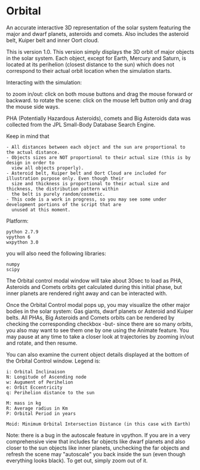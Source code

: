 # Orbital
An accurate interactive 3D representation of the solar system featuring the major and dwarf planets, asteroids and comets. Also includes the asteroid belt, Kuiper belt and inner Oort cloud.

This is version 1.0. This version simply displays the 3D orbit of major objects in the solar system. Each object, 
except for Earth, Mercury and Saturn, is located at its perihelion (closest distance to the sun) which does not correspond 
to their actual orbit location when the simulation starts. 

Interacting with the simulation:

to zoom in/out: click on both mouse buttons and drag the mouse forward or backward.
to rotate the scene: click on the mouse left button only and drag the mouse side ways.

PHA (Potentially Hazardous Asteroids), comets and Big Asteroids data was collected from the JPL Small-Body Database 
Search Engine.

Keep in mind that

	- All distances between each object and the sun are proportional to the actual distance.
	- Objects sizes are NOT proportional to their actual size (this is by design in order to 
	  view all objects properly).
	- Asteroid belt, Kuiper belt and Oort Cloud are included for illustration purpose only. Even though their 
	  size and thickness is proportional to their actual size and thickness, the distribution pattern within 
	  the belt is purely random/cosmetic.
	- This code is a work in progress, so you may see some under development portions of the script that are 
	  unused at this moment.

Platform:

	python 2.7.9
	vpython 6
	wxpython 3.0

you will also need the following libraries:

	numpy
	scipy

The Orbital control modal window will take about 30sec to load as PHA, Asteroids and Comets orbits get calculated 
during this initial phase, but inner planets are rendered right away and can be interacted with.

Once the Orbital Control modal pops up, you may visualize the other major bodies in the solar system: Gas giants, 
dwarf planets or Asteroid and Kuiper belts. All PHAs, Big Asteroids and Comets orbits can be rendered by checking the 
corresponding checkbox -but- since there are so many orbits, you also may want to see them one by one using the Animate 
feature. You may pause at any time to take a closer look at trajectories by zooming in/out and rotate, and then resume.

You can also examine the current object details displayed at the bottom of the Orbital Control window. 
Legend is:

	i: Orbital Inclinaison
	N: Longitude of Ascending node
	w: Augument of Perihelion
	e: Orbit Eccentricity
	q: Perihelion distance to the sun

	M: mass in kg
	R: Average radius in Km
	P: Orbital Period in years

	Moid: Minimum Orbital Intersection Distance (in this case with Earth)

Note: there is a bug in the autoscale feature in vpython. If you are in a very comprehensive view that includes far objects like
dwarf planets and also closer to the sun objects like inner planets, unchecking the far objects and refresh the scene may "autoscale" you back inside the sun (even though everything looks black). To get out, simply zoom out of it.


